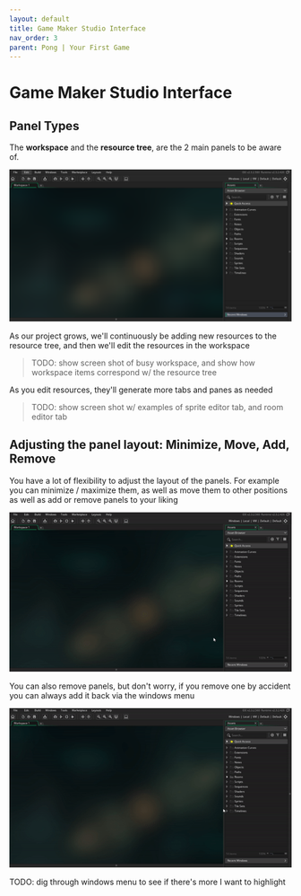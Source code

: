 ```yaml
---
layout: default
title: Game Maker Studio Interface
nav_order: 3
parent: Pong | Your First Game
---
```


# Game Maker Studio Interface

## Panel Types

The **workspace** and the **resource tree**, are the 2 main panels to be aware of.

![](../../assets/images/workspace_and_assets.png)

As our project grows, we'll continuously be adding new resources to the resource tree, and then we'll edit the resources in the workspace

> TODO: show screen shot of busy workspace, and show how workspace items correspond w/ the resource tree

As you edit resources, they'll generate more tabs and panes as needed

> TODO: show screen shot w/ examples of sprite editor tab, and room editor tab

## Adjusting the panel layout: Minimize, Move, Add, Remove

You have a lot of flexibility to adjust the layout of the panels. For example you can minimize / maximize them, as well as move them to other positions
as well as add or remove panels to your liking

![](../../assets/images/min_max_drag.gif)

You can also remove panels, but don't worry, if you remove one by accident you can always add it back via the windows menu

![](../../assets/images/close_reopen_window.gif)

TODO: dig through windows menu to see if there's more I want to highlight
